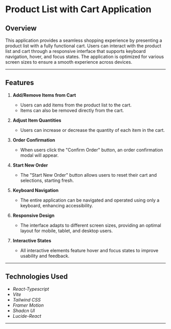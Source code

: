 # Product List with Cart Application

## Overview

This application provides a seamless shopping experience by presenting a product list with a fully functional cart. Users can interact with the product list and cart through a responsive interface that supports keyboard navigation, hover, and focus states. The application is optimized for various screen sizes to ensure a smooth experience across devices.

---

## Features

1. **Add/Remove Items from Cart**
   - Users can add items from the product list to the cart.
   - Items can also be removed directly from the cart.

2. **Adjust Item Quantities**
   - Users can increase or decrease the quantity of each item in the cart.

3. **Order Confirmation**
   - When users click the "Confirm Order" button, an order confirmation modal will appear.

4. **Start New Order**
   - The "Start New Order" button allows users to reset their cart and selections, starting fresh.

5. **Keyboard Navigation**
   - The entire application can be navigated and operated using only a keyboard, enhancing accessibility.

6. **Responsive Design**
   - The interface adapts to different screen sizes, providing an optimal layout for mobile, tablet, and desktop users.

7. **Interactive States**
   - All interactive elements feature hover and focus states to improve usability and feedback.

---

## Technologies Used

- *React-Typescript*
- *Vite*
- *Tailwind CSS*
- *Framer Motion*
- *Shadcn UI*
- *Lucide-React*

---
